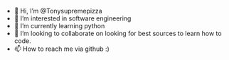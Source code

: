 - 👋 Hi, I’m @Tonysupremepizza
- 👀 I’m interested in software engineering
- 🌱 I’m currently learning python 
- 💞️ I’m looking to collaborate on looking for best sources to learn how to code.
- 📫 How to reach me via github :) 

<!---
Tonysupremepizza/Tonysupremepizza is a ✨ special ✨ repository because its `README.md` (this file) appears on your GitHub profile.
You can click the Preview link to take a look at your changes.
--->
